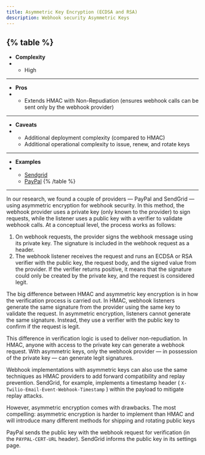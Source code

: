 ```yaml
---
title: Asymmetric Key Encryption (ECDSA and RSA) 
description: Webhook security Asymmetric Keys 
--- 
```


{% table %}
---
* **Complexity**
* - High
---
* **Pros**
* - Extends HMAC with Non-Repudiation (ensures webhook calls can be sent only by the webhook provider)
---
* **Caveats**
* - Additional deployment complexity (compared to HMAC)
  - Additional operational complexity to issue, renew, and rotate keys
---
* **Examples**
* - [Sendgrid](https://docs.sendgrid.com/for-developers/tracking-events/getting-started-event-webhook-security-features)
  - [PayPal](https://developer.paypal.com/docs/api-basics/notifications/webhooks/notification-messages/#event-headers)
{% /table %}
---

In our research, we found a couple of providers — PayPal and SendGrid — using asymmetric encryption for webhook security. In this method, the webhook provider uses a private key (only known to the provider) to sign requests, while the listener uses a public key with a verifier to validate webhook calls. At a conceptual level, the process works as follows:

1. On webhook requests, the provider signs the webhook message using its private key. The signature is included in the webhook request as a header.
2. The webhook listener receives the request and runs an ECDSA or RSA verifier with the public key, the request body, and the signed value from the provider. If the verifier returns positive, it means that the signature could only be created by the private key, and the request is considered legit.

The big difference between HMAC and asymmetric key encryption is in how the verification process is carried out. In HMAC, webhook listeners generate the same signature from the provider using the same key to validate the request. In asymmetric encryption, listeners cannot generate the same signature. Instead, they use a verifier with the public key to confirm if the request is legit.

This difference in verification logic is used to deliver non-repudiation. In HMAC, anyone with access to the private key can generate a webhook request. With asymmetric keys, only the webhook provider — in possession of the private key — can generate legit signatures. 

Webhook implementations with asymmetric keys can also use the same techniques as HMAC providers to add forward compatibility and replay prevention. SendGrid, for example, implements a timestamp header ( `X-Twilio-Email-Event-Webhook-Timestamp` ) within the payload to mitigate replay attacks.

However, asymmetric encryption comes with drawbacks. The most compelling: asymmetric encryption is harder to implement than HMAC and will introduce many different methods for shipping and rotating public keys

PayPal sends the public key with the webhook request for verification (in the `PAYPAL-CERT-URL` header). SendGrid informs the public key in its settings page.
